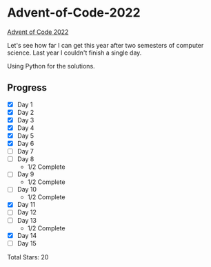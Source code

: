 # Advent-of-Code-2022

[Advent of Code 2022](https://adventofcode.com/2022)

Let's see how far I can get this year after two semesters of computer science. Last year I couldn't finish a single day.

Using Python for the solutions.

## Progress

-   [x] Day 1
-   [x] Day 2
-   [x] Day 3
-   [x] Day 4
-   [x] Day 5
-   [x] Day 6
-   [ ] Day 7
-   [ ] Day 8
    -   1/2 Complete
-   [ ] Day 9
    -   1/2 Complete
-   [ ] Day 10
    -   1/2 Complete
-   [x] Day 11
-   [ ] Day 12
-   [ ] Day 13
    -   1/2 Complete
-   [x] Day 14
-   [ ] Day 15

Total Stars: 20

